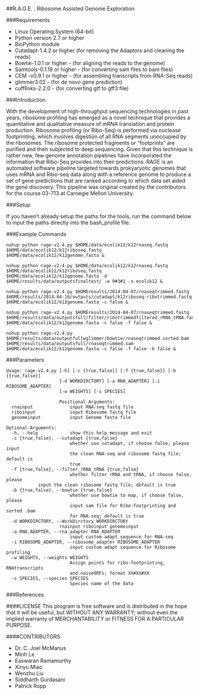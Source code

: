 ##R.A.G.E. : Ribosome Assisted Genome Exploration

###Requirements

* Linux Operating System (64-bit)
* Python version 2.7 or higher
* BioPython module
* Cutadapt-1.4.2 or higher (for removing the Adaptors and cleaning the reads)
* Bowtie-1.0.1 or higher - (for aligning the reads to the genome)
* Samtools-0.1.19 or higher - (for converting sam files to bam files)
* CEM -v0.9.1 or higher - (for assembling transcripts from RNA-Seq reads)
* glimmer3.02 - (for de novo gene prediction)
* cufflinks-2.2.0 - (for converting gtf to gff3 file)

###Introduction

With the development of high-throughput sequencing technologies in past years, ribosome profiling has emerged as a novel technique that provides a quantitative and qualitative measure of mRNA translation and protein production. Ribosome profiling (or Ribo-Seq) is performed via nuclease footprinting, which involves digestion of all RNA segments unoccupied by the ribosomes. The ribosome protected fragments or “footprints” are purified and then subjected to deep sequencing. Given that this technique is rather new, few genome annotation pipelines have incorporated the information that Ribo-Seq provides into their predictions. RAGE is an automated software pipeline targeted towards prokyaryotic genomes that uses mRNA and Ribo-seq data along with a reference genome to produce a set of gene predictions that are ranked according to which data set aided the gene discovery. This pipeline was original created by the contributors for the course 03-713 at Carnegie Mellon University.

###Setup

If you haven’t already setup the paths for the tools, run the command below to input the paths directly into the bash_profile file.

###Example Commands
```
nohup python rage-v2.4.py $HOME/data/ecolik12/k12rnaseq.fastq $HOME/data/ecolik12/k12riboseq.fastq $HOME/data/ecolik12/k12genome.fasta &
```
```
nohup python rage-v2.4.py $HOME/data/ecolik12/k12rnaseq.fastq $HOME/data/ecolik12/k12riboseq.fastq $HOME/data/ecolik12/k12genome.fasta -d $HOME/results/data/outputsfinaltest/ -w 9#3#1 -s ecolik12 &
```

```
nohup python rage-v2.4.py $HOMEresults/2014-04-07/rnaseqtrimmed.fastq $HOME/results/2014-04-16/outputs/cutadapt/k12riboseq-ribotrimmed.fastq $HOME/data/ecolik12/k12genome.fasta -c false &
```
```
nohup python rage-v2.4.py $HOMEresults/2014-04-07/rnaseqtrimmed.fastq $HOME/results/data/outputsfull/filter/ribotrimmedfiltered_rRNA_tRNA.fastq $HOME/data/ecolik12/k12genome.fasta -c false -f false &
```
```
nohup python rage-v2.4.py $HOME/results/data/outputfullwglimmer/bowtie/rnaseqtrimmed.sorted.bam $HOME/results/data/outputsfull/rnaseqtrimmed.sam $HOME/data/ecolik12/k12genome.fasta -c false -f false -b false &
```
###Parameters
```
Usage: rage-v2.4.py [-h] [-c {true,false}] [-f {true,false}] [-b {true,false}]
                    [-d WORKDIRCTORY] [-a RNA_ADAPTER] [-i RIBOSOME_ADAPTER]
                    [-w WEIGHTS] [-s SPECIES]
                 
                    Positional Arguments:
  rnainput              input RNA-seq fastq file
  riboinput             input Ribosome fastq file
  genomeinput           input Genome fasta file

Optional Arguments:
  -h, --help            show this help message and exit
  -c {true,false}, --cutadapt {true,false}
                        whether use cutadapt, if choose false, please input
                        the clean RNA-seq and ribosome fastq file; default is
                        true
  -f {true,false}, --filter_rRNA_tRNA {true,false}
                        whether filter rRNA and tRNA, if choose false, please
			input the clean ribosome fastq file; default is true
  -b {true,false}, --bowtie {true,false}
                        whether use bowtie to map, if choose false, please
                        input sam file for Ribo-footprinting and sorted .bam
                        for RNA-seq; default is true
  -d WORKDIRCTORY, --WorkDirctory WORKDIRCTORY
                    rnainput riboinput genomeinput
  -a RNA_ADAPTER, --rna_adapter RNA_ADAPTER
                        input custom adapt sequence for RNA-seq
  -i RIBOSOME_ADAPTER, --ribosome_adapter RIBOSOME_ADAPTER
                        input custom adapt sequence for Ribosome profiling
  -w WEIGHTS, --weights WEIGHTS
                        Assign points for ribo-footprinting, RNAtranscripts
                        and naiveORFs; format XX#XX#XX
  -s SPECIES, --species SPECIES
                        Species name of the data
```

###References

####LICENSE
This program is free software and is distributed in the hope that it will be useful, but WITHOUT ANY WARRANTY; without even the implied warranty of MERCHANTABILITY or FITNESS FOR A PARTICULAR PURPOSE.

####CONTRIBUTORS
* Dr. C. Joel McManus
* Minh Le
* Easwaran Ramamurthy
* Xinyu Miao
* Wenzhu Liu
* Siddharth Gurdasani
* Patrick Ropp
